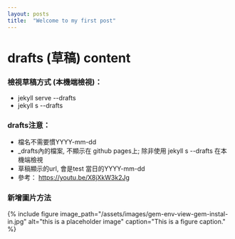```yaml
---
layout: posts
title:  "Welcome to my first post"
---
```


# drafts (草稿) content 

### 檢視草稿方式 (本機端檢視)：
- jekyll serve \--drafts 
- jekyll s \--drafts

### drafts注意：
- 檔名不需要慣YYYY-mm-dd
- _drafts內的檔案, 不顯示在 github pages上; 除非使用 jekyll s \--drafts 在本機端檢視
- 草稿顯示的url, 會是test 當日的YYYY-mm-dd
- 參考： <https://youtu.be/X8jXkW3k2Jg>

### 新增圖片方法
{% include figure image_path="/assets/images/gem-env-view-gem-instal-in.jpg" alt="this is a placeholder image" caption="This is a figure caption." %}

  